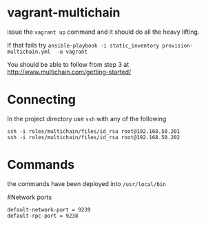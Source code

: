 # vagrant-multichain

issue the `vagrant up` command and it should do all the heavy lifting.

If that fails try
`ansible-playbook -i static_inventory provision-multichain.yml  -u vagrant`

You should be able to follow from step 3 at http://www.multichain.com/getting-started/

# Connecting 
In the project directory use `ssh` with any of the following 
```
ssh -i roles/multichain/files/id_rsa root@192.168.50.201
ssh -i roles/multichain/files/id_rsa root@192.168.50.202
```

# Commands
the commands have been deployed into `/usr/local/bin`

#Network ports
```
default-network-port = 9239
default-rpc-port = 9238
```
